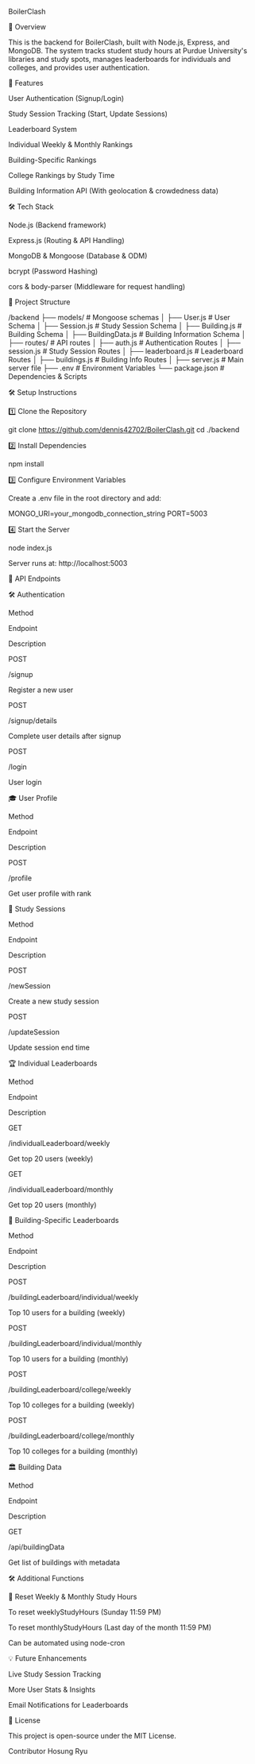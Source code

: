 BoilerClash

📌 Overview

This is the backend for BoilerClash, built with Node.js, Express, and MongoDB. The system tracks student study hours at Purdue University's libraries and study spots, manages leaderboards for individuals and colleges, and provides user authentication.

🚀 Features

User Authentication (Signup/Login)

Study Session Tracking (Start, Update Sessions)

Leaderboard System

Individual Weekly & Monthly Rankings

Building-Specific Rankings

College Rankings by Study Time

Building Information API (With geolocation & crowdedness data)

🛠️ Tech Stack

Node.js (Backend framework)

Express.js (Routing & API Handling)

MongoDB & Mongoose (Database & ODM)

bcrypt (Password Hashing)

cors & body-parser (Middleware for request handling)

📂 Project Structure

/backend
├── models/                # Mongoose schemas
│   ├── User.js            # User Schema
│   ├── Session.js         # Study Session Schema
│   ├── Building.js        # Building Schema
│   ├── BuildingData.js    # Building Information Schema
│
├── routes/                # API routes
│   ├── auth.js            # Authentication Routes
│   ├── session.js         # Study Session Routes
│   ├── leaderboard.js     # Leaderboard Routes
│   ├── buildings.js       # Building Info Routes
│
├── server.js              # Main server file
├── .env                   # Environment Variables
└── package.json           # Dependencies & Scripts

🛠 Setup Instructions

1️⃣ Clone the Repository

git clone https://github.com/dennis42702/BoilerClash.git
cd ./backend

2️⃣ Install Dependencies

npm install

3️⃣ Configure Environment Variables

Create a .env file in the root directory and add:

MONGO_URI=your_mongodb_connection_string
PORT=5003

4️⃣ Start the Server

node index.js

Server runs at: http://localhost:5003

🔌 API Endpoints

🛠 Authentication

Method

Endpoint

Description

POST

/signup

Register a new user

POST

/signup/details

Complete user details after signup

POST

/login

User login

🎓 User Profile

Method

Endpoint

Description

POST

/profile

Get user profile with rank

📖 Study Sessions

Method

Endpoint

Description

POST

/newSession

Create a new study session

POST

/updateSession

Update session end time

🏆 Individual Leaderboards

Method

Endpoint

Description

GET

/individualLeaderboard/weekly

Get top 20 users (weekly)

GET

/individualLeaderboard/monthly

Get top 20 users (monthly)

🏢 Building-Specific Leaderboards

Method

Endpoint

Description

POST

/buildingLeaderboard/individual/weekly

Top 10 users for a building (weekly)

POST

/buildingLeaderboard/individual/monthly

Top 10 users for a building (monthly)

POST

/buildingLeaderboard/college/weekly

Top 10 colleges for a building (weekly)

POST

/buildingLeaderboard/college/monthly

Top 10 colleges for a building (monthly)

🏛 Building Data

Method

Endpoint

Description

GET

/api/buildingData

Get list of buildings with metadata

🛠 Additional Functions

🔄 Reset Weekly & Monthly Study Hours

To reset weeklyStudyHours (Sunday 11:59 PM)

To reset monthlyStudyHours (Last day of the month 11:59 PM)

Can be automated using node-cron

💡 Future Enhancements

Live Study Session Tracking

More User Stats & Insights

Email Notifications for Leaderboards

📝 License

This project is open-source under the MIT License.

Contributor
Hosung Ryu
